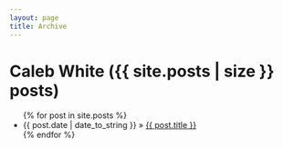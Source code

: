 ```yaml
---
layout: page
title: Archive
---
```


<div id="home">
<h1>Caleb White ({{ site.posts | size }} posts)</h1>
<ul class="posts">
{% for post in site.posts %}
<li><span>{{ post.date | date_to_string }}</span> &raquo; <a href="{{ post.url }}">{{ post.title }}</a></li>
{% endfor %}
</ul>
</div>